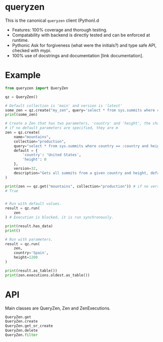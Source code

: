 # queryzen

This is the canonical ``queryzen`` client (Python).d

* Features: 100% coverage and thorough testing.
* Compatability with backend is directly tested and can be enforced at runtime.
* Pythonic Ask for forgiveness (what were the initials?) and type safe API, checked with mypi.
* 100% use of docstrings and documentation [link documentation].

# Example

```python
from queryzen import QueryZen

qz = QueryZen()

# Default collection is 'main' and version is 'latest'
some_zen = qz.create("my_zen", query='select * from sys.summits where country == :country and height > :height')
print(some_zen)

# Create a Zen that has two parameters, 'country' and 'height', the character ':' is used to specify parameters.
# if no default parameters are specified, they are m
zen = qz.create(
    name="mountains",
    collection="production",
    query="select * from sys.summits where country == :country and height > :height",
    default = {
        'country': 'United States',
        'height': 0
    },
    version=32,
    description="Gets all summits from a given country and height, defaults to all summits from United States",
)

print(zen == qz.get("mountains", collection="production")) # if no version is specified, it returns the created.
# True


# Run with default values.
result = qz.run(
    zen
) # Execution is blocked, it is run synchronously.

print(result.has_data)
print()

# Run with parameters.
result = qz.run(
    zen,
    country='Spain',
    height=1200
)

print(result.as_table())
print(zen.executions.oldest.as_table())

```

# API

Main classes are QueryZen, Zen and ZenExecutions.

```python
QueryZen.get
QueryZen.create
QueryZen.get_or_create
QueryZen.delete
QueryZen.filter
```


